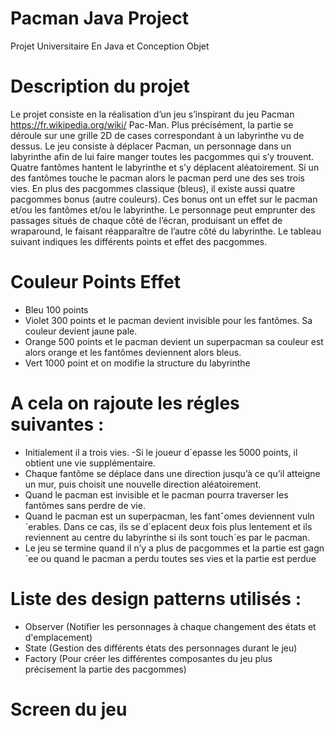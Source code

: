# Pacman Java Project
Projet Universitaire En Java et Conception Objet
# Description du projet
Le projet consiste en la réalisation d’un jeu s’inspirant du jeu Pacman https://fr.wikipedia.org/wiki/
Pac-Man.
Plus précisément, la partie se déroule sur une grille 2D de cases correspondant à un labyrinthe vu de dessus. Le
jeu consiste à déplacer Pacman, un personnage dans un labyrinthe afin de lui faire manger toutes les pacgommes
qui s’y trouvent. Quatre fantômes hantent le labyrinthe et s’y déplacent aléatoirement. Si un des fantômes touche le
pacman alors le pacman perd une des ses trois vies. En plus des pacgommes classique (bleus), il existe aussi quatre
pacgommes bonus (autre couleurs). Ces bonus ont un effet sur le pacman et/ou les fantômes et/ou le labyrinthe.
Le personnage peut emprunter des passages situés de chaque côté de l’écran, produisant un effet de wraparound,
le faisant réapparaître de l’autre côté du labyrinthe. Le tableau suivant indiques les différents points et effet des
pacgommes.
# Couleur Points Effet
- Bleu 100 points
- Violet 300 points et le pacman devient invisible pour les fantômes. Sa couleur devient jaune pale.
- Orange 500 points et le pacman devient un superpacman sa couleur est alors orange et les fantômes deviennent alors bleus.
- Vert 1000 point et on modifie la structure du labyrinthe
# A cela on rajoute les régles suivantes :
- Initialement il a trois vies.
-Si le joueur d´epasse les 5000 points, il obtient une vie supplémentaire.
- Chaque fantôme se déplace dans une direction jusqu’à ce qu’il atteigne un mur, puis choisit une nouvelle
direction aléatoirement.
- Quand le pacman est invisible et le pacman pourra traverser les fantômes sans perdre de vie.
- Quand le pacman est un superpacman, les fantˆomes deviennent vuln´erables. Dans ce cas, ils se d´eplacent
deux fois plus lentement et ils reviennent au centre du labyrinthe si ils sont touch´es par le pacman.
- Le jeu se termine quand il n’y a plus de pacgommes et la partie est gagn´ee ou quand le pacman a perdu
toutes ses vies et la partie est perdue
# Liste des design patterns utilisés : 
- Observer (Notifier les personnages à chaque changement des états et d'emplacement)
- State (Gestion des différents états des personnages durant le jeu)
- Factory (Pour créer les différentes composantes du jeu plus précisement la partie des pacgommes)
# Screen du jeu 

